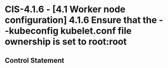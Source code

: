 # CIS-4.1.6 - \[4.1 Worker node configuration\] 4.1.6 Ensure that the --kubeconfig kubelet.conf file ownership is set to root:root

## Control Statement
